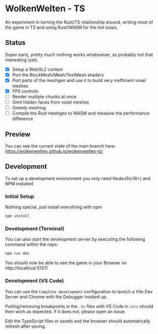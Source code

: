 # WolkenWelten - TS
An experiment in turning the Rust/TS relationship around, writing most of the game in TS and using Rust/WASM for the hot loops.

## Status
Super early, pretty much nothing works whatsoever, so probably not that interesting (yet).

- [X] Setup a WebGL2 context
- [X] Port the BlockMesh/Mesh/TextMesh shaders
- [X] Port parts of the meshgen and use it to build very inefficient voxel meshes
- [X] FPS controls
- [ ] Render multiple chunks at once
- [ ] Omit hidden faces from voxel meshes
- [ ] Greedy meshing
- [ ] Compile the Rust meshgen to WASM and measure the performance difference

## Preview
You can see the current state of the main branch here: https://wolkenwelten.github.io/wolkenwelten-ts/

## Development
To set up a development environment you only need NodeJS(v16+) and NPM installed

### Initial Setup
Nothing special, just install everything with npm
```bash
npm install
```

### Development (Terminal)
You can also start the development server by executing the following command within the repo:
```bash
npm run dev
```
You should now be able to see the game in your Browser on http://localhost:5137/


### Development (VS Code)
You can use the `Complete development` configuration to launch a Vite Dev Server and Chrome with the Debugger hooked up.

Putting/removing breakpoints in the `.ts` files with VS Code in `/src` should then work as expected.
If it does not, please open an issue.

Edit the TypeScript files or assets and the browser should automatically refresh after saving.
